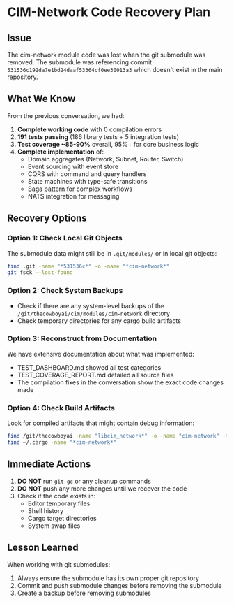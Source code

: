 # CIM-Network Code Recovery Plan

## Issue
The cim-network module code was lost when the git submodule was removed. The submodule was referencing commit `531536c192da7e1bd24daaf53364cf0ee30013a3` which doesn't exist in the main repository.

## What We Know
From the previous conversation, we had:

1. **Complete working code** with 0 compilation errors
2. **191 tests passing** (186 library tests + 5 integration tests)
3. **Test coverage ~85-90%** overall, 95%+ for core business logic
4. **Complete implementation** of:
   - Domain aggregates (Network, Subnet, Router, Switch)
   - Event sourcing with event store
   - CQRS with command and query handlers
   - State machines with type-safe transitions
   - Saga pattern for complex workflows
   - NATS integration for messaging

## Recovery Options

### Option 1: Check Local Git Objects
The submodule data might still be in `.git/modules/` or in local git objects:
```bash
find .git -name "*531536c*" -o -name "*cim-network*"
git fsck --lost-found
```

### Option 2: Check System Backups
- Check if there are any system-level backups of the `/git/thecowboyai/cim/modules/cim-network` directory
- Check temporary directories for any cargo build artifacts

### Option 3: Reconstruct from Documentation
We have extensive documentation about what was implemented:
- TEST_DASHBOARD.md showed all test categories
- TEST_COVERAGE_REPORT.md detailed all source files
- The compilation fixes in the conversation show the exact code changes made

### Option 4: Check Build Artifacts
Look for compiled artifacts that might contain debug information:
```bash
find /git/thecowboyai -name "libcim_network*" -o -name "cim-network" -type f
find ~/.cargo -name "*cim-network*"
```

## Immediate Actions

1. **DO NOT** run `git gc` or any cleanup commands
2. **DO NOT** push any more changes until we recover the code
3. Check if the code exists in:
   - Editor temporary files
   - Shell history
   - Cargo target directories
   - System swap files

## Lesson Learned
When working with git submodules:
1. Always ensure the submodule has its own proper git repository
2. Commit and push submodule changes before removing the submodule
3. Create a backup before removing submodules